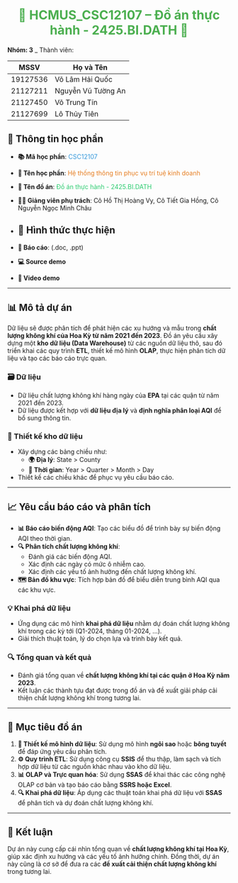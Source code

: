 <h1 align="center" style="color:#4CAF50;">🌈 HCMUS_CSC12107 – Đồ án thực hành - 2425.BI.DATH 🌈</h1>


  <strong>Nhóm: 3</strong> _ Thành viên:


| MSSV     | Họ và Tên               |
|----------|--------------------------|
| 19127536 | Võ Lâm Hải Quốc          |
| 21127211 | Nguyễn Vũ Tường An       |
| 21127450 | Võ Trung Tín             |
| 21127699 | Lô Thủy Tiên             |


## 📘 Thông tin học phần

- **📚 Mã học phần**: <span style="color:#3498db;">CSC12107</span>
- **📖 Tên học phần**: <span style="color:#e67e22;">Hệ thống thông tin phục vụ trí tuệ kinh doanh</span>
- **📝 Tên đồ án**: <span style="color:#2ecc71;">Đồ án thực hành - 2425.BI.DATH</span>
- **👩‍🏫 Giảng viên phụ trách**: Cô Hồ Thị Hoàng Vy, Cô Tiết Gia Hồng, Cô Nguyễn Ngọc Minh Châu

- ## 📝 Hình thức thực hiện

- **📄 Báo cáo**: (.doc, .ppt)
- **💻 Source demo**
- **🎥 Video demo**

---

## 📊 Mô tả dự án

Dữ liệu sẽ được phân tích để phát hiện các xu hướng và mẫu trong **chất lượng không khí của Hoa Kỳ từ năm 2021 đến 2023**. Đồ án yêu cầu xây dựng một **kho dữ liệu (Data Warehouse)** từ các nguồn dữ liệu thô, sau đó triển khai các quy trình **ETL**, thiết kế mô hình **OLAP**, thực hiện phân tích dữ liệu và tạo các báo cáo trực quan.

### **🗃️ Dữ liệu**
- Dữ liệu chất lượng không khí hàng ngày của **EPA** tại các quận từ năm 2021 đến 2023.
- Dữ liệu được kết hợp với **dữ liệu địa lý** và **định nghĩa phân loại AQI** để bổ sung thông tin.

### **📐 Thiết kế kho dữ liệu**
- Xây dựng các bảng chiều như:
  - **🌍 Địa lý**: State > County
  - **📅 Thời gian**: Year > Quarter > Month > Day
- Thiết kế các chiều khác để phục vụ yêu cầu báo cáo.

---

## 📈 Yêu cầu báo cáo và phân tích

- **📊 Báo cáo biến động AQI**: Tạo các biểu đồ để trình bày sự biến động AQI theo thời gian.
- **🔍 Phân tích chất lượng không khí**:
  - Đánh giá các biến động AQI.
  - Xác định các ngày có mức ô nhiễm cao.
  - Xác định các yếu tố ảnh hưởng đến chất lượng không khí.
- **🗺️ Bản đồ khu vực**: Tích hợp bản đồ để biểu diễn trung bình AQI qua các khu vực.

### **💡 Khai phá dữ liệu**
- Ứng dụng các mô hình **khai phá dữ liệu** nhằm dự đoán chất lượng không khí trong các kỳ tới (Q1-2024, tháng 01-2024, ...).
- Giải thích thuật toán, lý do chọn lựa và trình bày kết quả.

### **🔍 Tổng quan và kết quả**
- Đánh giá tổng quan về **chất lượng không khí tại các quận ở Hoa Kỳ năm 2023**.
- Kết luận các thành tựu đạt được trong đồ án và đề xuất giải pháp cải thiện chất lượng không khí trong tương lai.

---

## 🎯 Mục tiêu đồ án

1. **📐 Thiết kế mô hình dữ liệu**: Sử dụng mô hình **ngôi sao** hoặc **bông tuyết** để đáp ứng yêu cầu phân tích.
2. **⚙️ Quy trình ETL**: Sử dụng công cụ **SSIS** để thu thập, làm sạch và tích hợp dữ liệu từ các nguồn khác nhau vào kho dữ liệu.
3. **📊 OLAP và Trực quan hóa**: Sử dụng **SSAS** để khai thác các công nghệ OLAP cơ bản và tạo báo cáo bằng **SSRS hoặc Excel**.
4. **🔍 Khai phá dữ liệu**: Áp dụng các thuật toán khai phá dữ liệu với **SSAS** để phân tích và dự đoán chất lượng không khí.

---

## 📜 Kết luận
Dự án này cung cấp cái nhìn tổng quan về **chất lượng không khí tại Hoa Kỳ**, giúp xác định xu hướng và các yếu tố ảnh hưởng chính. Đồng thời, dự án này cũng là cơ sở để đưa ra các **đề xuất cải thiện chất lượng không khí** trong tương lai.
